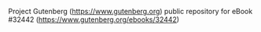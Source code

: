 Project Gutenberg (https://www.gutenberg.org) public repository for eBook #32442 (https://www.gutenberg.org/ebooks/32442)
